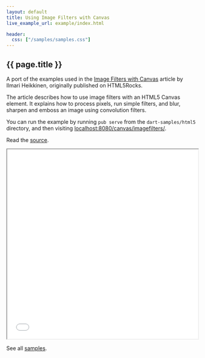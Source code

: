 ```yaml
---
layout: default
title: Using Image Filters with Canvas
live_example_url: example/index.html

header:
  css: ["/samples/samples.css"]
---
```


## {{ page.title }}

A port of the examples used in the
[Image Filters with Canvas](http://www.html5rocks.com/en/tutorials/canvas/imagefilters/)
article by Ilmari Heikkinen, originally published on HTML5Rocks.

The article describes how to use image filters with an HTML5 Canvas element.
It explains how to process pixels, run simple filters, and blur,
sharpen and emboss an image using convolution filters.

You can run the example by running `pub serve` from the `dart-samples/html5`
directory, and then visiting
[localhost:8080/canvas/imagefilters/](http://localhost:8080/canvas/imagefilters/).

Read the
[source](https://github.com/dart-lang/dart-samples/tree/master/html5/web/canvas/imagefilters).

<iframe class="running-app-frame"
        style="height:500px;width:100%;"
        src="{{page.live_example_url}}">
</iframe>

See all [samples](/samples/).
